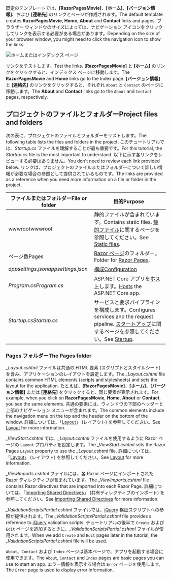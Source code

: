 <span data-ttu-id="974f9-101">既定のテンプレートでは、**[RazorPagesMovie]**、**[ホーム]**、**[バージョン情報]**、および **[連絡先]** のリンクとページが作成されます。</span><span class="sxs-lookup"><span data-stu-id="974f9-101">The default template creates **RazorPagesMovie**, **Home**, **About** and **Contact** links and pages.</span></span> <span data-ttu-id="974f9-102">ブラウザー ウィンドウのサイズによっては、ナビゲーション アイコンをクリックしてリンクを表示する必要がある場合があります。</span><span class="sxs-lookup"><span data-stu-id="974f9-102">Depending on the size of your browser window, you might need to click the navigation icon to show the links.</span></span>

![ホームまたはインデックス ページ](../../tutorials/razor-pages/razor-pages-start/_static/home2.png)

<span data-ttu-id="974f9-104">リンクをテストします。</span><span class="sxs-lookup"><span data-stu-id="974f9-104">Test the links.</span></span> <span data-ttu-id="974f9-105">**[RazorPagesMovie]** と **[ホーム]** のリンクをクリックすると、インデックス ページに移動します。</span><span class="sxs-lookup"><span data-stu-id="974f9-105">The **RazorPagesMovie** and **Home** links go to the Index page.</span></span> <span data-ttu-id="974f9-106">**[バージョン情報]** と **[連絡先]** のリンクをクリックすると、それぞれ `About` と `Contact` のページに移動します。</span><span class="sxs-lookup"><span data-stu-id="974f9-106">The **About** and **Contact** links go to the `About` and `Contact` pages, respectively.</span></span>

## <a name="project-files-and-folders"></a><span data-ttu-id="974f9-107">プロジェクトのファイルとフォルダー</span><span class="sxs-lookup"><span data-stu-id="974f9-107">Project files and folders</span></span>

<span data-ttu-id="974f9-108">次の表に、プロジェクトのファイルとフォルダーをリストします。</span><span class="sxs-lookup"><span data-stu-id="974f9-108">The following table lists the files and folders in the project.</span></span> <span data-ttu-id="974f9-109">このチュートリアルでは、*Startup.cs* ファイルを理解することが最も重要です。</span><span class="sxs-lookup"><span data-stu-id="974f9-109">For this tutorial, the *Startup.cs* file is the most important to understand.</span></span> <span data-ttu-id="974f9-110">以下に示す各リンクをレビューする必要はありません。</span><span class="sxs-lookup"><span data-stu-id="974f9-110">You don't need to review each link provided below.</span></span> <span data-ttu-id="974f9-111">リンクは、プロジェクトのファイルまたはフォルダーについて詳しい情報が必要な場合の参照として提供されているものです。</span><span class="sxs-lookup"><span data-stu-id="974f9-111">The links are provided as a reference when you need more information on a file or folder in the project.</span></span>

| <span data-ttu-id="974f9-112">ファイルまたはフォルダー</span><span class="sxs-lookup"><span data-stu-id="974f9-112">File or folder</span></span>              | <span data-ttu-id="974f9-113">目的</span><span class="sxs-lookup"><span data-stu-id="974f9-113">Purpose</span></span> |
| ----------------- | ------------ | 
| <span data-ttu-id="974f9-114">wwwroot</span><span class="sxs-lookup"><span data-stu-id="974f9-114">wwwroot</span></span> | <span data-ttu-id="974f9-115">静的ファイルが含まれています。</span><span class="sxs-lookup"><span data-stu-id="974f9-115">Contains static files.</span></span> <span data-ttu-id="974f9-116">[静的ファイル](xref:fundamentals/static-files)に関するページを参照してください。</span><span class="sxs-lookup"><span data-stu-id="974f9-116">See [Static files](xref:fundamentals/static-files).</span></span> |
| <span data-ttu-id="974f9-117">ページ数</span><span class="sxs-lookup"><span data-stu-id="974f9-117">Pages</span></span> | <span data-ttu-id="974f9-118">[Razor ページ](xref:mvc/razor-pages/index)のフォルダー。</span><span class="sxs-lookup"><span data-stu-id="974f9-118">Folder for [Razor Pages](xref:mvc/razor-pages/index).</span></span> | 
| <span data-ttu-id="974f9-119">*appsettings.json*</span><span class="sxs-lookup"><span data-stu-id="974f9-119">*appsettings.json*</span></span> | [<span data-ttu-id="974f9-120">構成</span><span class="sxs-lookup"><span data-stu-id="974f9-120">Configuration</span></span>](xref:fundamentals/configuration/index) |
| <span data-ttu-id="974f9-121">*Program.cs*</span><span class="sxs-lookup"><span data-stu-id="974f9-121">*Program.cs*</span></span> | <span data-ttu-id="974f9-122">ASP.NET Core アプリを[ホスト](xref:fundamentals/host/index)します。</span><span class="sxs-lookup"><span data-stu-id="974f9-122">[Hosts](xref:fundamentals/host/index) the ASP.NET Core app.</span></span>|
| <span data-ttu-id="974f9-123">*Startup.cs*</span><span class="sxs-lookup"><span data-stu-id="974f9-123">*Startup.cs*</span></span> | <span data-ttu-id="974f9-124">サービスと要求パイプラインを構成します。</span><span class="sxs-lookup"><span data-stu-id="974f9-124">Configures services and the request pipeline.</span></span> <span data-ttu-id="974f9-125">[スタートアップ](xref:fundamentals/startup)に関するページを参照してください。</span><span class="sxs-lookup"><span data-stu-id="974f9-125">See [Startup](xref:fundamentals/startup).</span></span>|

### <a name="the-pages-folder"></a><span data-ttu-id="974f9-126">Pages フォルダー</span><span class="sxs-lookup"><span data-stu-id="974f9-126">The Pages folder</span></span>

<span data-ttu-id="974f9-127">*_Layout.cshtml* ファイルは共通の HTML 要素 (スクリプトとスタイルシート) を含み、アプリケーションのレイアウトを設定します。</span><span class="sxs-lookup"><span data-stu-id="974f9-127">The *_Layout.cshtml* file contains common HTML elements (scripts and stylesheets) and sets the layout for the application.</span></span> <span data-ttu-id="974f9-128">たとえば、**[RazorPagesMovie]**、**[ホーム]**、**[バージョン情報]** または **[連絡先]** をクリックすると、同じ要素が表示されます。</span><span class="sxs-lookup"><span data-stu-id="974f9-128">For example, when you click on **RazorPagesMovie**, **Home**, **About** or **Contact**, you see the same elements.</span></span> <span data-ttu-id="974f9-129">共通の要素には、ウィンドウの下部のヘッダーと上部のナビゲーション メニューが含まれます。</span><span class="sxs-lookup"><span data-stu-id="974f9-129">The common elements include the navigation menu on the top and the header on the bottom of the window.</span></span> <span data-ttu-id="974f9-130">詳細については、「[Layout](xref:mvc/views/layout)」 (レイアウト) を参照してください。</span><span class="sxs-lookup"><span data-stu-id="974f9-130">See [Layout](xref:mvc/views/layout) for more information.</span></span>

<span data-ttu-id="974f9-131">*_ViewStart.cshtml* では、*_Layout.cshtml* ファイルを使用するように Razor ページの `Layout` プロパティを設定します。</span><span class="sxs-lookup"><span data-stu-id="974f9-131">The *_ViewStart.cshtml* sets the Razor Pages `Layout` property to use the *_Layout.cshtml* file.</span></span> <span data-ttu-id="974f9-132">詳細については、「[Layout](xref:mvc/views/layout)」 (レイアウト) を参照してください。</span><span class="sxs-lookup"><span data-stu-id="974f9-132">See [Layout](xref:mvc/views/layout) for more information.</span></span>

<span data-ttu-id="974f9-133">*_ViewImports.cshtml* ファイルには、各 Razor ページにインポートされた Razor ディレクティブが含まれています。</span><span class="sxs-lookup"><span data-stu-id="974f9-133">The *_ViewImports.cshtml* file contains Razor directives that are imported into each Razor Page.</span></span> <span data-ttu-id="974f9-134">詳細については、「[Importing Shared Directives](xref:mvc/views/layout#importing-shared-directives)」 (共有ディレクティブのインポート) を参照してください。</span><span class="sxs-lookup"><span data-stu-id="974f9-134">See [Importing Shared Directives](xref:mvc/views/layout#importing-shared-directives) for more information.</span></span>

<span data-ttu-id="974f9-135">*_ValidationScriptsPartial.cshtml* ファイルでは、[jQuery](https://jquery.com/) 検証スクリプトへの参照が提供されます。</span><span class="sxs-lookup"><span data-stu-id="974f9-135">The *_ValidationScriptsPartial.cshtml* file provides a reference to [jQuery](https://jquery.com/) validation scripts.</span></span> <span data-ttu-id="974f9-136">チュートリアルの後半で `Create` および `Edit` ページを追加するときに、*_ValidationScriptsPartial.cshtml* ファイルが使用されます。</span><span class="sxs-lookup"><span data-stu-id="974f9-136">When we add `Create` and `Edit` pages later in the tutorial, the *_ValidationScriptsPartial.cshtml* file will be used.</span></span>

<span data-ttu-id="974f9-137">`About`、`Contact` および `Index` ページは基本ページで、アプリを起動する場合に使用できます。</span><span class="sxs-lookup"><span data-stu-id="974f9-137">The `About`, `Contact` and `Index` pages are basic pages you can use to start an app.</span></span> <span data-ttu-id="974f9-138">エラー情報を表示する場合は `Error` ページを使用します。</span><span class="sxs-lookup"><span data-stu-id="974f9-138">The `Error` page is used to display error information.</span></span>